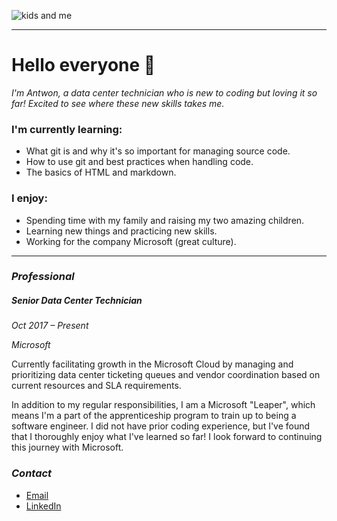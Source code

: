 ![kids and me](https://public.by.files.1drv.com/y4pm3zR_IsO6DvErJa3evGG0sBEwJv1qlpTz2y6nIHhmzze5k_PgKb3Y5jgUf0ttbEgcUskFbJOD70uC3BpoeENz569Ah_sxzr8B9ZDWZbSRg80iFBI2yLMz8LGEzD-CaGovuKx_wmESJUPFO6DW0Z0zXlTb6dp7OXqGS3Y7njD5VXhMXBhHJvjft0UnYuih0IW/Profile%20pic%20%28cropped%29.jpg?psid=1)

---

# **Hello everyone** 👋

*I'm Antwon, a data center technician who is new to coding but loving it so far!  Excited to see where these new skills takes me.*
 
### I'm currently learning:

- What git is and why it's so important for managing source code.
- How to use git and best practices when handling code.
- The basics of HTML and markdown.

### I enjoy:

- Spending time with my family and raising my two amazing children.
- Learning new things and practicing new skills.
- Working for the company Microsoft (great culture).

---

### *Professional*

##### Senior Data Center Technician 
*Oct 2017 – Present*

*Microsoft*

Currently facilitating growth in the Microsoft Cloud by managing and prioritizing data center ticketing queues and vendor coordination based on current resources and SLA requirements.

In addition to my regular responsibilities, I am a Microsoft "Leaper", which means I'm a part of the apprenticeship program to train up to being a software engineer.  I did not have prior coding experience, but I've found that I thoroughly enjoy what I've learned so far!  I look forward to continuing this journey with Microsoft.

### *Contact*

- [Email](antwon.smith70@gmail.com)
- [LinkedIn](https://www.linkedin.com/in/leamon-a-smith/)

<!--
**antwon-smith/antwon-smith** is a ✨ _special_ ✨ repository because its `README.md` (this file) appears on your GitHub profile.

Here are some ideas to get you started:

- 🔭 I’m currently working on ...
- 🌱 I’m currently learning ...
- 👯 I’m looking to collaborate on ...
- 🤔 I’m looking for help with ...
- 💬 Ask me about ...
- 📫 How to reach me: ...
- 😄 Pronouns: ...
- ⚡ Fun fact: ...
-->
